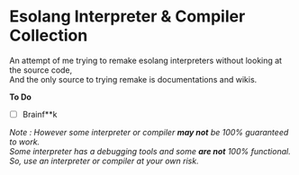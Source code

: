 # Esolang Interpreter &amp; Compiler Collection
An attempt of me trying to remake esolang interpreters without looking at the source code,<br>
And the only source to trying remake is documentations and wikis.

__To Do__
 - [ ] Brainf**k

_Note : However some interpreter or compiler __may not__ be 100% guaranteed to work.<br> 
Some interpreter has a debugging tools and some __are not__ 100% functional.<br>
So, use an interpreter or compiler at your own risk.<br>_
